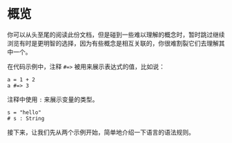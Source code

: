 # 概览

你可以从头至尾的阅读此份文档，但是碰到一些难以理解的概念时，暂时跳过继续浏览有时是更明智的选择，因为有些概念是相互关联的，你很难割裂它们去理解其中一个。

在代码示例中，注释 `#=>` 被用来展示表达式的值，比如说：

```crystal
a = 1 + 2
a #=> 3
```

注释中使用 `:` 来展示变量的类型。

```crystal
s = "hello"
# s : String
```

接下来，让我们先从两个示例开始，简单地介绍一下语言的语法规则。
